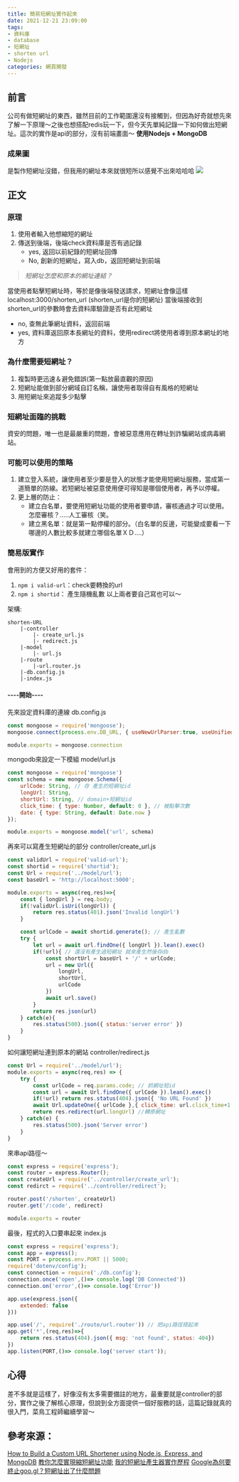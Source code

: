 ```yaml
---
title: 簡易短網址實作起來
date: 2021-12-21 23:09:00
tags:
- 資料庫
- database
- 短網址
- shorten url
- Nodejs
categories: 網頁開發
---
```


## 前言
公司有做短網址的東西，雖然目前的工作範圍還沒有接觸到，但因為好奇就想先來了解一下原理～之後也想搭配redis玩一下，但今天先單純記錄一下如何做出短網址。這次的實作是api的部分，沒有前端畫面～
__使用Nodejs + MongoDB__

### 成果圖
是製作短網址沒錯，但我用的網址本來就很短所以感覺不出來哈哈哈
![](1.png)

## 正文
### 原理
1. 使用者輸入他想縮短的網址
2. 傳送到後端，後端check資料庫是否有過記錄
    - yes, 返回以前紀錄的短網址回傳
    - No, 創新的短網址，寫入db，返回短網址到前端

>_短網址怎麼和原本的網址連結？_

當使用者點擊短網址時，等於是像後端發送請求，短網址會像這樣localhost:3000/shorten_url
(shorten_url是你的短網址)
當後端接收到shorten_url的參數時會去資料庫驗證是否有此短網址
- no, 查無此筆網址資料，返回前端
- yes, 資料庫返回原本長網址的資料，使用redirect將使用者導到原本網址的地方

### 為什麼需要短網址？
1. 複製時更迅速＆避免錯誤(第一點放最直觀的原因)
2. 短網址能做到部分網域自訂名稱，讓使用者取得自有風格的短網址
3. 用短網址來追蹤多少點擊

### 短網址面臨的挑戰
資安的問題，唯一也是最嚴重的問題，會被惡意應用在轉址到詐騙網站或病毒網站。

### 可能可以使用的策略
1. 建立登入系統，讓使用者至少要是登入的狀態才能使用短網址服務，當成第一道簡單的防線。若短網址被惡意使用便可得知是哪個使用者，再予以停權。
2. 更上層的防止：
    - 建立白名單，要使用短網址功能的使用者要申請，審核通過才可以使用。怎麼審核？.....人工審核（笑。
    - 建立黑名單：就是第一點停權的部分。（白名單的反邊，可能變成要看一下哪邊的人數比較多就建立哪個名單ＸＤ....）


### 簡易版實作
會用到的方便又好用的套件：
1. `npm i valid-url`：check要轉換的url
2. `npm i shortid`： 產生隨機亂數
以上兩者要自己寫也可以～

架構:
```
shorten-URL
    |-controller
        |- create_url.js
        |- redirect.js
    |-model
        |- url.js
    |-route
        |-url.router.js
    |-db.config.js
    |-index.js

```
#### ----開始---- 
先來設定資料庫的連線
db.config.js 
```js
const mongoose = require('mongoose');
mongoose.connect(process.env.DB_URL, { useNewUrlParser:true, useUnifiedTopology:true });

module.exports = mongoose.connection
```


mongodb來設定一下模組
model/url.js
```js
const mongoose = require('mongoose')
const schema = new mongoose.Schema({
    urlCode: String, // 存 產生的短網址id
    longUrl: String,
    shortUrl: String, // domain+短網址id
    click_time: { type: Number, default: 0 }, // 被點擊次數
    date: { type: String, default: Date.now }
});

module.exports = mongoose.model('url', schema)

```

再來可以寫產生短網址的部分
controller/create_url.js
```js
const validUrl = require('valid-url');
const shortid = require('shortid');
const Url = require('../model/url');
const baseUrl = 'http://localhost:5000';

module.exports = async(req,res)=>{
    const { longUrl } = req.body;
    if(!validUrl.isUri(longUrl)) {
        return res.status(401).json('Invalid longUrl')
    }

    const urlCode = await shortid.generate(); // 產生亂數
    try {
        let url = await url.findOne({ longUrl }).lean().exec()
        if(!url){ // 還沒有產生過短網址 就來產生然後存db
            const shortUrl = baseUrl + '/' + urlCode;
            url = new Url({
                longUrl,
                shortUrl,
                urlCode
            })
            await url.save()
        }
        return res.json(url)
    } catch(e){
        res.status(500).json({ status:'server error' })
    }
}

```

如何讓短網址連到原本的網站
controller/redirect.js
```js
const Url = require('../model/url');
module.exports = async(req,res) => {
    try {
        const urlCode = req.params.code; // 抓網址短id
        const url = await Url.findOne({ urlCode }).lean().exec()
        if(!url) return res.status(404).json({ 'No URL Found' })
        await Url.updateOne({ urlCode },{ click_time: url.click_time+1 }) //增加點擊次數
        return res.redirect(url.longUrl) //轉原網址
    } catch(e) {
        res.status(500).json('Server error')
    }
}
```

來串api路徑～
```js
const express = require('express');
const router = express.Router(); 
const createUrl = require('../controller/create_url');
const redirct = require('../controller/redirect');

router.post('/shorten', createUrl)
router.get('/:code', redirect)

module.exports = router
```

最後，程式的入口要串起來
index.js
```js
const express = require('express');
const app = express();
const PORT = process.env.PORT || 5000;
require('dotenv/config');
const connection = require('./db.config');
connection.once('open',()=> console.log('DB Connected'))
connection.on('error',()=> console.log('Error'))

app.use(express.json({
    extended: false
}))

app.use('/', require('./route/url.router')) // 把api路徑搭起來
app.get('*',(req,res)=>{
    return res.status(404).json({ msg: 'not found', status: 404})
})
app.listen(PORT,()=> console.log('server start'));

```


## 心得
差不多就是這樣了，好像沒有太多需要備註的地方，最重要就是controller的部分，實作之後了解核心原理，但說到全方面提供一個好服務的話，這篇記錄就真的很入門，菜鳥工程師繼續學習～


## 參考來源：
[How to Build a Custom URL Shortener using Node.js, Express, and MongoDB](https://www.section.io/engineering-education/nodejs-url-shortener/)
[教你怎麼實現縮短網址功能](https://codertw.com/%E7%A8%8B%E5%BC%8F%E8%AA%9E%E8%A8%80/729000/)
[我的短網址產生器實作歷程](https://medium.com/@zongrong.h886/%E6%88%91%E7%9A%84%E7%9F%AD%E7%B6%B2%E5%9D%80%E7%94%A2%E7%94%9F%E5%99%A8%E5%AF%A6%E4%BD%9C%E6%AD%B7%E7%A8%8B-a8d6bef4bb02)
[Google為何要終止goo.gl？短網址出了什麼問題](https://medium.com/picsee-official/google%E7%82%BA%E4%BD%95%E8%A6%81%E7%B5%82%E6%AD%A2goo-gl-%E7%9F%AD%E7%B6%B2%E5%9D%80%E5%87%BA%E4%BA%86%E4%BB%80%E9%BA%BC%E5%95%8F%E9%A1%8C-cc506cc38669)